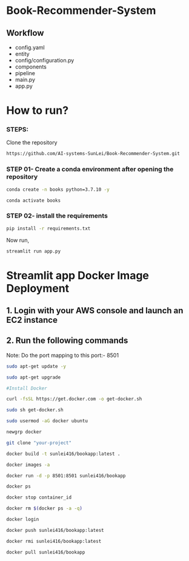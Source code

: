 # Book-Recommender-System

## Workflow

- config.yaml
- entity
- config/configuration.py
- components
- pipeline
- main.py
- app.py

# How to run?

### STEPS:

Clone the repository

```bash
https://github.com/AI-systems-SunLei/Book-Recommender-System.git
```

### STEP 01- Create a conda environment after opening the repository

```bash
conda create -n books python=3.7.10 -y
```

```bash
conda activate books
```

### STEP 02- install the requirements

```bash
pip install -r requirements.txt
```

Now run,

```bash
streamlit run app.py
```

# Streamlit app Docker Image Deployment

## 1. Login with your AWS console and launch an EC2 instance

## 2. Run the following commands

Note: Do the port mapping to this port:- 8501

```bash
sudo apt-get update -y

sudo apt-get upgrade

#Install Docker

curl -fsSL https://get.docker.com -o get-docker.sh

sudo sh get-docker.sh

sudo usermod -aG docker ubuntu

newgrp docker
```

```bash
git clone "your-project"
```

```bash
docker build -t sunlei416/bookapp:latest .
```

```bash
docker images -a
```

```bash
docker run -d -p 8501:8501 sunlei416/bookapp
```

```bash
docker ps
```

```bash
docker stop container_id
```

```bash
docker rm $(docker ps -a -q)
```

```bash
docker login
```

```bash
docker push sunlei416/bookapp:latest
```

```bash
docker rmi sunlei416/bookapp:latest
```

```bash
docker pull sunlei416/bookapp
```
